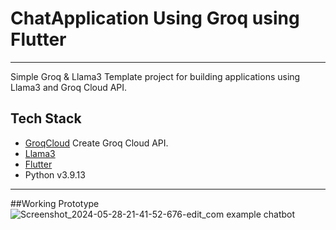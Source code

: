 # ChatApplication Using Groq using Flutter
---

Simple Groq & Llama3 Template project for building applications using Llama3 and Groq Cloud API.

## Tech Stack

- [GroqCloud](https://console.groq.com/login) Create Groq Cloud API.
- [Llama3](https://llama.meta.com/llama3/)
- [Flutter](https://flutter.dev)
- Python v3.9.13
---

##Working Prototype
![Screenshot_2024-05-28-21-41-52-676-edit_com example chatbot](https://github.com/Jaga0001/ChatBot-Using-Groq/assets/144882407/67a252e3-deeb-4ad7-a130-ff6bc99b7034)
